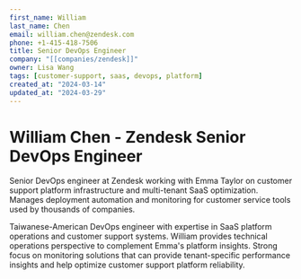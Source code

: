 ```yaml
---
first_name: William
last_name: Chen
email: william.chen@zendesk.com
phone: +1-415-418-7506
title: Senior DevOps Engineer
company: "[[companies/zendesk]]"
owner: Lisa Wang
tags: [customer-support, saas, devops, platform]
created_at: "2024-03-14"
updated_at: "2024-03-29"
---
```


# William Chen - Zendesk Senior DevOps Engineer

Senior DevOps engineer at Zendesk working with Emma Taylor on customer support platform infrastructure and multi-tenant SaaS optimization. Manages deployment automation and monitoring for customer service tools used by thousands of companies.

Taiwanese-American DevOps engineer with expertise in SaaS platform operations and customer support systems. William provides technical operations perspective to complement Emma's platform insights. Strong focus on monitoring solutions that can provide tenant-specific performance insights and help optimize customer support platform reliability.